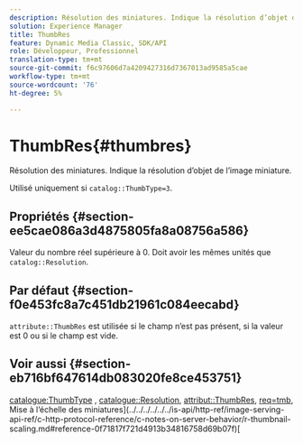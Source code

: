 ```yaml
---
description: Résolution des miniatures. Indique la résolution d’objet de l’image miniature.
solution: Experience Manager
title: ThumbRes
feature: Dynamic Media Classic, SDK/API
role: Développeur, Professionnel
translation-type: tm+mt
source-git-commit: f6c97606d7a4209427316d7367013ad9585a5cae
workflow-type: tm+mt
source-wordcount: '76'
ht-degree: 5%

---
```



# ThumbRes{#thumbres}

Résolution des miniatures. Indique la résolution d’objet de l’image miniature.

Utilisé uniquement si `catalog::ThumbType=3`.

## Propriétés {#section-ee5cae086a3d4875805fa8a08756a586}

Valeur du nombre réel supérieure à 0. Doit avoir les mêmes unités que `catalog::Resolution`.

## Par défaut {#section-f0e453fc8a7c451db21961c084eecabd}

`attribute::ThumbRes` est utilisée si le champ n’est pas présent, si la valeur est 0 ou si le champ est vide.

## Voir aussi {#section-eb716bf647614db083020fe8ce453751}

[catalogue:ThumbType](../../../../../../is-api/image-catalog/image-serving-api-ref/c-image-catalog-reference/c-image-svg-data-reference/c-image-data-reference/r-thumbtype-cat.md#reference-41149ddffc8749cba2f8d9c8e2611e03) ,  [catalogue::Resolution](../../../../../../is-api/image-catalog/image-serving-api-ref/c-image-catalog-reference/c-image-svg-data-reference/c-image-data-reference/r-resolution-cat.md#reference-de489f5f36b64bd0831749546f8728e1),  [attribut::ThumbRes](../../../../../../is-api/image-catalog/image-serving-api-ref/c-image-catalog-reference/c-attributes-reference/r-thumbres.md#reference-ac36cbbd0c8c433ebf7f515e54846501),  [req=tmb](../../../../../../is-api/http-ref/image-serving-api-ref/c-http-protocol-reference/c-command-reference/r-req/r-req.md#reference-907cdb4a97034db7ad94695f25552e76), Mise à l’échelle des miniatures](../../../../../../is-api/http-ref/image-serving-api-ref/c-http-protocol-reference/c-notes-on-server-behavior/r-thumbnail-scaling.md#reference-0f71817f721d4913b34816758d69b07f)[
